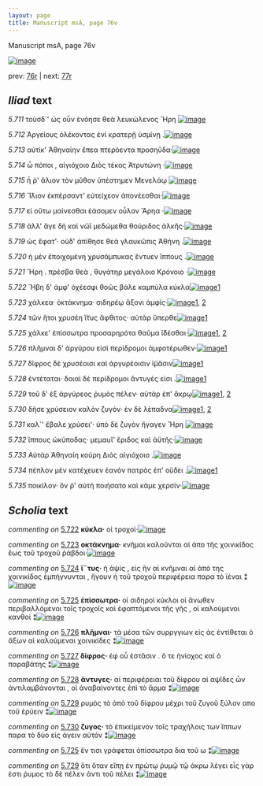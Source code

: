 ```yaml
---
layout: page
title: Manuscript msA, page 76v
---
```


Manuscript msA, page 76v

[![image](http://www.homermultitext.org/iipsrv?OBJ=IIP,1.0&FIF=/project/homer/pyramidal/deepzoom/hmt/vaimg/2017a/VA076VN_0579.tif&WID=100&CVT=JPEG)](http://www.homermultitext.org/ict2/?urn=urn:cite2:hmt:vaimg.2017a:VA076VN_0579)

prev:  [76r](../76r) | next:  [77r](../77r)

## *Iliad* text

*5.711* <a id="5.711"/> τοὺσδ`' ὡς οὖν ἐνόησε θεὰ λευκώλενος Ἥρη 				[![image](http://www.homermultitext.org/iipsrv?OBJ=IIP,1.0&FIF=/project/homer/pyramidal/deepzoom/hmt/vaimg/2017a/VA076VN_0579.tif&RGN=0.443,0.1908,0.397,0.0346&WID=1000&CVT=JPEG)](http://www.homermultitext.org/ict2/?urn=urn:cite2:hmt:vaimg.2017a:VA076VN_0579@0.443,0.1908,0.397,0.0346)

*5.712* <a id="5.712"/> Ἀργείους ὀλέκοντας 					ἐνὶ κρατερῇ ὑσμίνῃ .[![image](http://www.homermultitext.org/iipsrv?OBJ=IIP,1.0&FIF=/project/homer/pyramidal/deepzoom/hmt/vaimg/2017a/VA076VN_0579.tif&RGN=0.443,0.2171,0.397,0.0346&WID=1000&CVT=JPEG)](http://www.homermultitext.org/ict2/?urn=urn:cite2:hmt:vaimg.2017a:VA076VN_0579@0.443,0.2171,0.397,0.0346)

*5.713* <a id="5.713"/> αὐτίκ' Ἀθηναίην ἔπεα 					πτερόεντα προσηῦδα·[![image](http://www.homermultitext.org/iipsrv?OBJ=IIP,1.0&FIF=/project/homer/pyramidal/deepzoom/hmt/vaimg/2017a/VA076VN_0579.tif&RGN=0.443,0.2337,0.411,0.0346&WID=1000&CVT=JPEG)](http://www.homermultitext.org/ict2/?urn=urn:cite2:hmt:vaimg.2017a:VA076VN_0579@0.443,0.2337,0.411,0.0346)

*5.714* <a id="5.714"/> ὦ πόποι , αἰγιόχοιο Διὸς 					τέκος Ἀτρυτώνη ·[![image](http://www.homermultitext.org/iipsrv?OBJ=IIP,1.0&FIF=/project/homer/pyramidal/deepzoom/hmt/vaimg/2017a/VA076VN_0579.tif&RGN=0.441,0.2517,0.388,0.0346&WID=1000&CVT=JPEG)](http://www.homermultitext.org/ict2/?urn=urn:cite2:hmt:vaimg.2017a:VA076VN_0579@0.441,0.2517,0.388,0.0346)

*5.715* <a id="5.715"/> ἦ ῥ' ἅλιον τὸν μῦθον ὑπέστημεν Μενελάῳ 				[![image](http://www.homermultitext.org/iipsrv?OBJ=IIP,1.0&FIF=/project/homer/pyramidal/deepzoom/hmt/vaimg/2017a/VA076VN_0579.tif&RGN=0.444,0.2735,0.388,0.0346&WID=1000&CVT=JPEG)](http://www.homermultitext.org/ict2/?urn=urn:cite2:hmt:vaimg.2017a:VA076VN_0579@0.444,0.2735,0.388,0.0346)

*5.716* <a id="5.716"/> Ἴ̈λιον ἐκπέρσαντ' 					εὐτείχεον ἀπονέεσθαι·[![image](http://www.homermultitext.org/iipsrv?OBJ=IIP,1.0&FIF=/project/homer/pyramidal/deepzoom/hmt/vaimg/2017a/VA076VN_0579.tif&RGN=0.444,0.2938,0.388,0.0346&WID=1000&CVT=JPEG)](http://www.homermultitext.org/ict2/?urn=urn:cite2:hmt:vaimg.2017a:VA076VN_0579@0.444,0.2938,0.388,0.0346)

*5.717* <a id="5.717"/> εἰ οὕτω μαίνεσθαι ἐάσομεν οὖλον Ἄρηα ·[![image](http://www.homermultitext.org/iipsrv?OBJ=IIP,1.0&FIF=/project/homer/pyramidal/deepzoom/hmt/vaimg/2017a/VA076VN_0579.tif&RGN=0.443,0.3118,0.388,0.0346&WID=1000&CVT=JPEG)](http://www.homermultitext.org/ict2/?urn=urn:cite2:hmt:vaimg.2017a:VA076VN_0579@0.443,0.3118,0.388,0.0346)

*5.718* <a id="5.718"/> ἀλλ' ἄγε δὴ καὶ νῶϊ μεδώμεθα θούριδος ἀλκῆς·[![image](http://www.homermultitext.org/iipsrv?OBJ=IIP,1.0&FIF=/project/homer/pyramidal/deepzoom/hmt/vaimg/2017a/VA076VN_0579.tif&RGN=0.443,0.3283,0.43,0.0346&WID=1000&CVT=JPEG)](http://www.homermultitext.org/ict2/?urn=urn:cite2:hmt:vaimg.2017a:VA076VN_0579@0.443,0.3283,0.43,0.0346)

*5.719* <a id="5.719"/> ὡς ἔφατ'· οὐδ' ἀπίθησε θεὰ γλαυκῶπις Ἀθήνη .[![image](http://www.homermultitext.org/iipsrv?OBJ=IIP,1.0&FIF=/project/homer/pyramidal/deepzoom/hmt/vaimg/2017a/VA076VN_0579.tif&RGN=0.44,0.3501,0.43,0.0346&WID=1000&CVT=JPEG)](http://www.homermultitext.org/ict2/?urn=urn:cite2:hmt:vaimg.2017a:VA076VN_0579@0.44,0.3501,0.43,0.0346)

*5.720* <a id="5.720"/> ἡ μὲν ἐποιχομένη χρυσάμπυκας ἔντυεν ἵππους .[![image](http://www.homermultitext.org/iipsrv?OBJ=IIP,1.0&FIF=/project/homer/pyramidal/deepzoom/hmt/vaimg/2017a/VA076VN_0579.tif&RGN=0.437,0.3711,0.43,0.0346&WID=1000&CVT=JPEG)](http://www.homermultitext.org/ict2/?urn=urn:cite2:hmt:vaimg.2017a:VA076VN_0579@0.437,0.3711,0.43,0.0346)

*5.721* <a id="5.721"/> Ἥρη . πρέσβα θεὰ , 					θυγάτηρ μεγάλοιο Κρόνοιο ·[![image](http://www.homermultitext.org/iipsrv?OBJ=IIP,1.0&FIF=/project/homer/pyramidal/deepzoom/hmt/vaimg/2017a/VA076VN_0579.tif&RGN=0.438,0.3884,0.4,0.0316&WID=1000&CVT=JPEG)](http://www.homermultitext.org/ict2/?urn=urn:cite2:hmt:vaimg.2017a:VA076VN_0579@0.438,0.3884,0.4,0.0316)

*5.722* <a id="5.722"/> Ἥβη δ' ἀμφ' ὀχέεσφι 					θοῶς βάλε καμπύλα κύκλα[![image](http://www.homermultitext.org/iipsrv?OBJ=IIP,1.0&FIF=/project/homer/pyramidal/deepzoom/hmt/vaimg/2017a/VA076VN_0579.tif&RGN=0.438,0.4065,0.427,0.0338&WID=1000&CVT=JPEG)](http://www.homermultitext.org/ict2/?urn=urn:cite2:hmt:vaimg.2017a:VA076VN_0579@0.438,0.4065,0.427,0.0338)[1](#msA_5.4010)

*5.723* <a id="5.723"/> χάλκεα· ὀκτάκνημα· σιδηρέῳ ἄξονι ἀμφίς·[![image](http://www.homermultitext.org/iipsrv?OBJ=IIP,1.0&FIF=/project/homer/pyramidal/deepzoom/hmt/vaimg/2017a/VA076VN_0579.tif&RGN=0.432,0.4282,0.427,0.0338&WID=1000&CVT=JPEG)](http://www.homermultitext.org/ict2/?urn=urn:cite2:hmt:vaimg.2017a:VA076VN_0579@0.432,0.4282,0.427,0.0338)[1](#msA_5.4012), [2](#msA_5.4011)

*5.724* <a id="5.724"/> τῶν ἤτοι χρυσέη ἴ̈τυς ἄφθιτος· αὐτὰρ ὕπερθε[![image](http://www.homermultitext.org/iipsrv?OBJ=IIP,1.0&FIF=/project/homer/pyramidal/deepzoom/hmt/vaimg/2017a/VA076VN_0579.tif&RGN=0.437,0.4455,0.431,0.0338&WID=1000&CVT=JPEG)](http://www.homermultitext.org/ict2/?urn=urn:cite2:hmt:vaimg.2017a:VA076VN_0579@0.437,0.4455,0.431,0.0338)[1](#msA_5.4013)

*5.725* <a id="5.725"/> χάλκε' ἐπίσσωτρα προσαρηρότα θαῦμα ἴ̈δέσθαι·[![image](http://www.homermultitext.org/iipsrv?OBJ=IIP,1.0&FIF=/project/homer/pyramidal/deepzoom/hmt/vaimg/2017a/VA076VN_0579.tif&RGN=0.439,0.4613,0.431,0.0338&WID=1000&CVT=JPEG)](http://www.homermultitext.org/ict2/?urn=urn:cite2:hmt:vaimg.2017a:VA076VN_0579@0.439,0.4613,0.431,0.0338)[1](#msA_5.4014), [2](#msAim_5.4049)

*5.726* <a id="5.726"/> πλῆμναι δ' ἀργύρου εἰσὶ περίδρομοι ἀμφοτέρωθεν·[![image](http://www.homermultitext.org/iipsrv?OBJ=IIP,1.0&FIF=/project/homer/pyramidal/deepzoom/hmt/vaimg/2017a/VA076VN_0579.tif&RGN=0.436,0.4831,0.439,0.0338&WID=1000&CVT=JPEG)](http://www.homermultitext.org/ict2/?urn=urn:cite2:hmt:vaimg.2017a:VA076VN_0579@0.436,0.4831,0.439,0.0338)[1](#msA_5.4015)

*5.727* <a id="5.727"/> δῖφρος δὲ χρυσέοισι καὶ ἀργυρέοισιν ἱ̈μᾶσιν[![image](http://www.homermultitext.org/iipsrv?OBJ=IIP,1.0&FIF=/project/homer/pyramidal/deepzoom/hmt/vaimg/2017a/VA076VN_0579.tif&RGN=0.439,0.5026,0.429,0.0338&WID=1000&CVT=JPEG)](http://www.homermultitext.org/ict2/?urn=urn:cite2:hmt:vaimg.2017a:VA076VN_0579@0.439,0.5026,0.429,0.0338)[1](#msA_5.4016)

*5.728* <a id="5.728"/> ἐντέταται· δοιαὶ δὲ περίδρομοι ἄντυγές εἰσι .[![image](http://www.homermultitext.org/iipsrv?OBJ=IIP,1.0&FIF=/project/homer/pyramidal/deepzoom/hmt/vaimg/2017a/VA076VN_0579.tif&RGN=0.44,0.5229,0.429,0.0338&WID=1000&CVT=JPEG)](http://www.homermultitext.org/ict2/?urn=urn:cite2:hmt:vaimg.2017a:VA076VN_0579@0.44,0.5229,0.429,0.0338)[1](#msA_5.4017)

*5.729* <a id="5.729"/> τοῦ δ' ἐξ ἀργύρεος ῥυμὸς πέλεν· αὐτὰρ ἐπ' ἄκρῳ[![image](http://www.homermultitext.org/iipsrv?OBJ=IIP,1.0&FIF=/project/homer/pyramidal/deepzoom/hmt/vaimg/2017a/VA076VN_0579.tif&RGN=0.435,0.5409,0.442,0.0338&WID=1000&CVT=JPEG)](http://www.homermultitext.org/ict2/?urn=urn:cite2:hmt:vaimg.2017a:VA076VN_0579@0.435,0.5409,0.442,0.0338)[1](#msAim_5.4050), [2](#msA_5.4018)

*5.730* <a id="5.730"/> δῆσε χρύσειον καλὸν ζυγὸν· ἐν δὲ λέπαδνα[![image](http://www.homermultitext.org/iipsrv?OBJ=IIP,1.0&FIF=/project/homer/pyramidal/deepzoom/hmt/vaimg/2017a/VA076VN_0579.tif&RGN=0.44,0.5597,0.416,0.0338&WID=1000&CVT=JPEG)](http://www.homermultitext.org/ict2/?urn=urn:cite2:hmt:vaimg.2017a:VA076VN_0579@0.44,0.5597,0.416,0.0338)[1](#msA_5.4020), [2](#msA_5.4019)

*5.731* <a id="5.731"/> καλ`' ἔβαλε χρύσει'· ὑπὸ δὲ ζυγὸν ἤγαγεν Ἥρη 				[![image](http://www.homermultitext.org/iipsrv?OBJ=IIP,1.0&FIF=/project/homer/pyramidal/deepzoom/hmt/vaimg/2017a/VA076VN_0579.tif&RGN=0.444,0.5785,0.416,0.0338&WID=1000&CVT=JPEG)](http://www.homermultitext.org/ict2/?urn=urn:cite2:hmt:vaimg.2017a:VA076VN_0579@0.444,0.5785,0.416,0.0338)

*5.732* <a id="5.732"/> ἵππους ὠκύποδας· μεμαυῖ' ἔριδος καὶ ἀϋτῆς·[![image](http://www.homermultitext.org/iipsrv?OBJ=IIP,1.0&FIF=/project/homer/pyramidal/deepzoom/hmt/vaimg/2017a/VA076VN_0579.tif&RGN=0.443,0.6003,0.431,0.0338&WID=1000&CVT=JPEG)](http://www.homermultitext.org/ict2/?urn=urn:cite2:hmt:vaimg.2017a:VA076VN_0579@0.443,0.6003,0.431,0.0338)

*5.733* <a id="5.733"/> Αὐτὰρ Ἀθηναίη κούρη 						 Διὸς αἰγιόχοιο .[![image](http://www.homermultitext.org/iipsrv?OBJ=IIP,1.0&FIF=/project/homer/pyramidal/deepzoom/hmt/vaimg/2017a/VA076VN_0579.tif&RGN=0.44,0.6183,0.382,0.0338&WID=1000&CVT=JPEG)](http://www.homermultitext.org/ict2/?urn=urn:cite2:hmt:vaimg.2017a:VA076VN_0579@0.44,0.6183,0.382,0.0338)

*5.734* <a id="5.734"/> πέπλον μὲν κατέχευεν ἑανὸν πατρὸς ἐπ' οὔδει .[![image](http://www.homermultitext.org/iipsrv?OBJ=IIP,1.0&FIF=/project/homer/pyramidal/deepzoom/hmt/vaimg/2017a/VA076VN_0579.tif&RGN=0.438,0.6356,0.434,0.0338&WID=1000&CVT=JPEG)](http://www.homermultitext.org/ict2/?urn=urn:cite2:hmt:vaimg.2017a:VA076VN_0579@0.438,0.6356,0.434,0.0338)[1](#msA_5.4022)

*5.735* <a id="5.735"/> ποικίλον· ὅν ῥ' αὐτὴ ποιήσατο καὶ κάμε χερσίν·[![image](http://www.homermultitext.org/iipsrv?OBJ=IIP,1.0&FIF=/project/homer/pyramidal/deepzoom/hmt/vaimg/2017a/VA076VN_0579.tif&RGN=0.444,0.6589,0.422,0.0323&WID=1000&CVT=JPEG)](http://www.homermultitext.org/ict2/?urn=urn:cite2:hmt:vaimg.2017a:VA076VN_0579@0.444,0.6589,0.422,0.0323)

## *Scholia* text

*commenting on* [5.722](#5.722)  <a id="msA_5.4010"/> **κύκλα·** οἱ τροχοὶ·[![image](http://www.homermultitext.org/iipsrv?OBJ=IIP,1.0&FIF=/project/homer/pyramidal/deepzoom/hmt/vaimg/2017a/VA076VN_0579.tif&RGN=0.218128224023581,0.396680497925311,0.107958732498158,0.0221300138312586&WID=1000&CVT=JPEG)](http://www.homermultitext.org/ict2/?urn=urn:cite2:hmt:vaimg.2017a:VA076VN_0579@0.218128224023581,0.396680497925311,0.107958732498158,0.0221300138312586)

*commenting on* [5.723](#5.723)  <a id="msA_5.4011"/> **οκτάκνημα·** κνῆμαι καλοῦνται αἱ ἀπο τῆς χοινικίδος ἕως τοῦ τροχοῦ ῥάβδοι·[![image](http://www.homermultitext.org/iipsrv?OBJ=IIP,1.0&FIF=/project/homer/pyramidal/deepzoom/hmt/vaimg/2017a/VA076VN_0579.tif&RGN=0.173176123802506,0.412724757952974,0.223286661753869,0.0287690179806362&WID=1000&CVT=JPEG)](http://www.homermultitext.org/ict2/?urn=urn:cite2:hmt:vaimg.2017a:VA076VN_0579@0.173176123802506,0.412724757952974,0.223286661753869,0.0287690179806362)

*commenting on* [5.724](#5.724)  <a id="msA_5.4013"/> **ἴ¨τυς·** ἡ ἁψὶς , εἰς ἣν αἱ κνῆμναι αἱ ἁπὸ της χοινικίδος ἐμπήγνυνται , ἤγουν ἡ τοῦ τροχοῦ περιφέρεια παρα τὸ ϊέναι ⁑[![image](http://www.homermultitext.org/iipsrv?OBJ=IIP,1.0&FIF=/project/homer/pyramidal/deepzoom/hmt/vaimg/2017a/VA076VN_0579.tif&RGN=0.168017686072218,0.460027662517289,0.223286661753869,0.0395573997233748&WID=1000&CVT=JPEG)](http://www.homermultitext.org/ict2/?urn=urn:cite2:hmt:vaimg.2017a:VA076VN_0579@0.168017686072218,0.460027662517289,0.223286661753869,0.0395573997233748)

*commenting on* [5.725](#5.725)  <a id="msA_5.4014"/> **ἐπίσσωτρα·** οἱ σιδηροὶ κύκλοι οἱ ἄνωθεν περιβαλλόμενοι τοῖς τροχοῖς καὶ ἐφαπτόμενοι τῆς γῆς , οἱ καλούμενοι κανθοί ⁑[![image](http://www.homermultitext.org/iipsrv?OBJ=IIP,1.0&FIF=/project/homer/pyramidal/deepzoom/hmt/vaimg/2017a/VA076VN_0579.tif&RGN=0.168386145910096,0.496542185338866,0.223286661753869,0.0395573997233748&WID=1000&CVT=JPEG)](http://www.homermultitext.org/ict2/?urn=urn:cite2:hmt:vaimg.2017a:VA076VN_0579@0.168386145910096,0.496542185338866,0.223286661753869,0.0395573997233748)

*commenting on* [5.726](#5.726)  <a id="msA_5.4015"/> **πλῆμναι·** τὰ μέσα τῶν συρργγιων εἰς ὰς ἐντίθεται ὁ ἄξων αἱ καλούμεναι χοινικίδες ⁑[![image](http://www.homermultitext.org/iipsrv?OBJ=IIP,1.0&FIF=/project/homer/pyramidal/deepzoom/hmt/vaimg/2017a/VA076VN_0579.tif&RGN=0.163964627855564,0.531396957123098,0.223286661753869,0.0367911479944675&WID=1000&CVT=JPEG)](http://www.homermultitext.org/ict2/?urn=urn:cite2:hmt:vaimg.2017a:VA076VN_0579@0.163964627855564,0.531396957123098,0.223286661753869,0.0367911479944675)

*commenting on* [5.727](#5.727)  <a id="msA_5.4016"/> **δίφρος·** ἐφ οὗ ἑστᾶσιν . ὅ τε ἡνίοχος καὶ ὁ παραβάτης ⁑[![image](http://www.homermultitext.org/iipsrv?OBJ=IIP,1.0&FIF=/project/homer/pyramidal/deepzoom/hmt/vaimg/2017a/VA076VN_0579.tif&RGN=0.16617538688283,0.559889349930844,0.216285924834193,0.0318118948824343&WID=1000&CVT=JPEG)](http://www.homermultitext.org/ict2/?urn=urn:cite2:hmt:vaimg.2017a:VA076VN_0579@0.16617538688283,0.559889349930844,0.216285924834193,0.0318118948824343)

*commenting on* [5.728](#5.728)  <a id="msA_5.4017"/> **ἄντυγες·** αἱ περιφέρειαι τοῦ δίφρου αἱ αψῖδες ὦν ἀντιλαμβάνονται , οἱ ἀναβαίνοντες ἐπὶ τὸ ἅρμα ⁑[![image](http://www.homermultitext.org/iipsrv?OBJ=IIP,1.0&FIF=/project/homer/pyramidal/deepzoom/hmt/vaimg/2017a/VA076VN_0579.tif&RGN=0.18201915991157,0.576486860304288,0.206337509211496,0.0503457814661134&WID=1000&CVT=JPEG)](http://www.homermultitext.org/ict2/?urn=urn:cite2:hmt:vaimg.2017a:VA076VN_0579@0.18201915991157,0.576486860304288,0.206337509211496,0.0503457814661134)

*commenting on* [5.729](#5.729)  <a id="msA_5.4018.comment"/> ρυμὸς τὸ ἀπὸ τοῦ δίφρου μέχρι τοῦ ζυγοῦ ξύλον απο τοῦ ἐρύειν ⁑[![image](http://www.homermultitext.org/iipsrv?OBJ=IIP,1.0&FIF=/project/homer/pyramidal/deepzoom/hmt/vaimg/2017a/VA076VN_0579.tif&RGN=0.170228445099484,0.610788381742739,0.223286661753869,0.0367911479944675&WID=1000&CVT=JPEG)](http://www.homermultitext.org/ict2/?urn=urn:cite2:hmt:vaimg.2017a:VA076VN_0579@0.170228445099484,0.610788381742739,0.223286661753869,0.0367911479944675)

*commenting on* [5.730](#5.730)  <a id="msA_5.4019"/> **ζυγος·** τὸ ἐπικείμενον τοῖς τραχήλοις των ἵππων παρα τὸ δύο εἰς άγειν αὐτόν ⁑[![image](http://www.homermultitext.org/iipsrv?OBJ=IIP,1.0&FIF=/project/homer/pyramidal/deepzoom/hmt/vaimg/2017a/VA076VN_0579.tif&RGN=0.183124539425203,0.634578146611342,0.204863669859985,0.0409405255878285&WID=1000&CVT=JPEG)](http://www.homermultitext.org/ict2/?urn=urn:cite2:hmt:vaimg.2017a:VA076VN_0579@0.183124539425203,0.634578146611342,0.204863669859985,0.0409405255878285)

*commenting on* [5.725](#5.725)  <a id="msAim_5.4049.comment"/> ἔν τισι γράφεται ὀπίσσωτρα δια τοῦ ω ⁑[![image](http://www.homermultitext.org/iipsrv?OBJ=IIP,1.0&FIF=/project/homer/pyramidal/deepzoom/hmt/vaimg/2017a/VA076VN_0579.tif&RGN=0.391672807663965,0.462793914246196,0.05379513633014,0.0381742738589212&WID=1000&CVT=JPEG)](http://www.homermultitext.org/ict2/?urn=urn:cite2:hmt:vaimg.2017a:VA076VN_0579@0.391672807663965,0.462793914246196,0.05379513633014,0.0381742738589212)

*commenting on* [5.729](#5.729)  <a id="msAim_5.4050.comment"/> ὅτι ὅταν εἴπῃ ἐν πρώτῳ ῥυμῷ τῷ άκρω λέγει εἷς γὰρ ἐστι ῥυμος τὸ δὲ πέλεν ἀντι τοῦ πέλει ⁑[![image](http://www.homermultitext.org/iipsrv?OBJ=IIP,1.0&FIF=/project/homer/pyramidal/deepzoom/hmt/vaimg/2017a/VA076VN_0579.tif&RGN=0.385040530582167,0.545228215767635,0.0622697126013265,0.0716459197786999&WID=1000&CVT=JPEG)](http://www.homermultitext.org/ict2/?urn=urn:cite2:hmt:vaimg.2017a:VA076VN_0579@0.385040530582167,0.545228215767635,0.0622697126013265,0.0716459197786999)